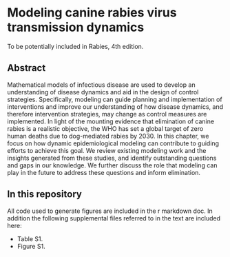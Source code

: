 # Modeling canine rabies virus transmission dynamics 
To be potentially included in Rabies, 4th edition. 

## Abstract
Mathematical models of infectious disease are used to develop an understanding of disease dynamics and aid in the design of control strategies. Specifically, modeling can guide planning and implementation of interventions and improve our understanding of how disease dynamics, and therefore intervention strategies, may change as control measures are implemented. In light of the mounting evidence that elimination of canine rabies is a realistic objective, the WHO has set a global target of zero human deaths due to dog-mediated rabies by 2030. In this chapter, we focus on how dynamic epidemiological modeling can contribute to guiding efforts to achieve this goal. We review existing modeling work and the insights generated from these studies, and identify outstanding questions and gaps in our knowledge. We further discuss the role that modeling can play in the future to address these questions and inform elimination.

## In this repository

All code used to generate figures are included in the r markdown doc. In addition the following supplemental files referred to in the text are included here:
- Table S1. 
- Figure S1.
